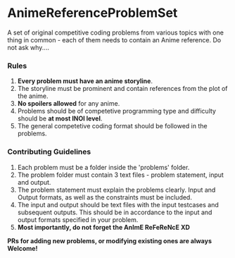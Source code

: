# AnimeReferenceProblemSet
A set of original competitive coding problems from various topics with one thing in common - each of them needs to contain an Anime reference. Do not ask why....

### Rules
1. __Every problem must have an anime storyline__.
2. The storyline must be prominent and contain references from the plot of the anime.
3. __No spoilers allowed__ for any anime.
4. Problems should be of competetive programming type and difficulty should be __at most INOI level__.
5. The general competetive coding format should be followed in the problems.

### Contributing Guidelines

1. Each problem must be a folder inside the 'problems' folder. 
2. The problem folder must contain 3 text files - problem statement, input and output.
3. The problem statement must explain the problems clearly. Input and Output formats, as well as the constraints must be included.
4. The input and output should be text files with the input testcases and subsequent outputs. This should be in accordance to the input and output formats specified in your problem.
5. __Most importantly, do not forget the AnImE ReFeReNcE XD__

__PRs for adding new problems, or modifying existing ones are always Welcome!__
